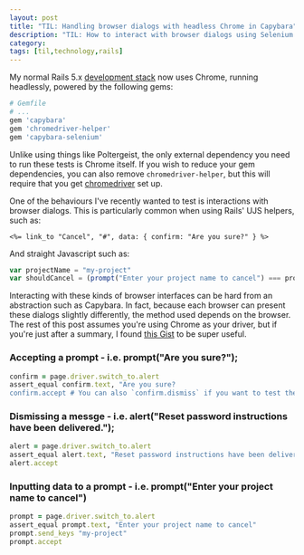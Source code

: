 ```yaml
---
layout: post
title: "TIL: Handling browser dialogs with headless Chrome in Capybara"
description: "TIL: How to interact with browser dialogs using Selenium Webdriver with Headless Chrome"
category: 
tags: [til,technology,rails]
---
```


My normal Rails 5.x [development stack](https://github.com/joshmcarthur/Dockerfiles/blob/b3a5ec49505b76a89257aa458b196266f9926935/rails/Dockerfile#L11) now uses Chrome, running headlessly, powered by the following gems:

``` ruby
# Gemfile
# ...
gem 'capybara'
gem 'chromedriver-helper'
gem 'capybara-selenium'
```

Unlike using things like Poltergeist, the only external dependency you need to run these tests is Chrome itself. If you wish to reduce your gem dependencies, you can also remove `chromedriver-helper`, but this will require that you get [chromedriver](https://sites.google.com/a/chromium.org/chromedriver/) set up.

One of the behaviours I've recently wanted to test is interactions with browser dialogs. This is particularly common when using Rails' UJS helpers, such as:

``` erb
<%= link_to "Cancel", "#", data: { confirm: "Are you sure?" } %>
```

And straight Javascript such as:

``` javascript
var projectName = "my-project"
var shouldCancel = (prompt("Enter your project name to cancel") === projectName);
```

Interacting with these kinds of browser interfaces can be hard from an abstraction such as Capybara. In fact, because each browser can present these dialogs slightly differently, the method used depends on the browser. The rest of this post assumes you're using Chrome as your driver, but if you're just after a summary, I found [this Gist](https://gist.github.com/mikepack/5207962) to be super useful.

### Accepting a prompt - i.e. prompt("Are you sure?");

``` ruby
confirm = page.driver.switch_to.alert
assert_equal confirm.text, "Are you sure?
confirm.accept # You can also `confirm.dismiss` if you want to test the negative path
```

### Dismissing a messge - i.e. alert("Reset password instructions have been delivered.");

``` ruby
alert = page.driver.switch_to.alert
assert_equal alert.text, "Reset password instructions have been delivered."
alert.accept
```

### Inputting data to a prompt - i.e. prompt("Enter your project name to cancel")

``` ruby
prompt = page.driver.switch_to.alert
assert_equal prompt.text, "Enter your project name to cancel"
prompt.send_keys "my-project"
prompt.accept
```

